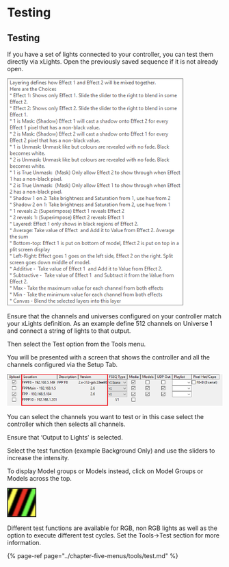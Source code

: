# Testing

## Testing

If you have a set of lights connected to your controller, you can test them directly via xLights.  Open the previously saved sequence if it is not already open.

![](../../.gitbook/assets/image%20%2841%29.png)

Ensure that the channels and universes configured on your controller match your xLights definition. As an example define 512 channels on Universe 1 and connect a string of lights to that output.

Then select the Test option from the Tools menu.

You will be presented with a screen that shows the controller and all the channels configured via the Setup Tab.

![](../../.gitbook/assets/image%20%28728%29.png)

You can select the channels you want to test or in this case select the controller which then selects all channels.

Ensure that ‘Output to Lights’ is selected.

Select the test function \(example Background Only\) and use the sliders to increase the intensity.

To display Model groups or Models instead, click on Model Groups or Models across the top.  

![](../../.gitbook/assets/image%20%28260%29.png)

Different test functions are available for RGB, non RGB lights as well as the option to execute different test cycles. Set the Tools-&gt;Test section for more information.

{% page-ref page="../chapter-five-menus/tools/test.md" %}

